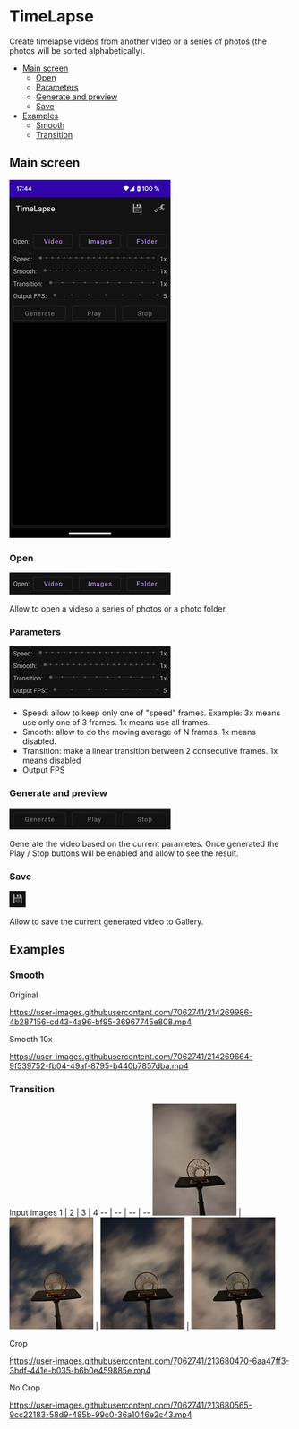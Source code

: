 # TimeLapse

Create timelapse videos from another video or a series of photos (the photos will be sorted alphabetically).

* [Main screen](#main-screen)
  * [Open](#open)
  * [Parameters](#parameters)
  * [Generate and preview](#generate-and-preview)
  * [Save](#save)
* [Examples](#examples)
  * [Smooth](#smooth)
  * [Transition](#transition)

## Main screen
![](screenshots/main_screen_small.jpg)


### Open
![](screenshots/source.jpg)

Allow to open a videso a series of photos or a photo folder.

### Parameters
![](screenshots/parameters.jpg)

* Speed: allow to keep only one of "speed" frames. Example: 3x means use only one of 3 frames. 1x means use all frames.
* Smooth: allow to do the moving average of N frames. 1x means disabled.
* Transition: make a linear transition between 2 consecutive frames. 1x means disabled
* Output FPS

### Generate and preview
![](screenshots/generate.jpg)

Generate the video based on the current parametes.
Once generated the Play / Stop buttons will be enabled and allow to see the result.

### Save
![](screenshots/menu_save.jpg)

Allow to save the current generated video to Gallery.

## Examples

### Smooth

Original

https://user-images.githubusercontent.com/7062741/214269986-4b287156-cd43-4a96-bf95-36967745e808.mp4

Smooth 10x

https://user-images.githubusercontent.com/7062741/214269664-9f539752-fb04-49af-8795-b440b7857dba.mp4

### Transition

Input images
1 | 2 | 3 | 4
-- | -- | -- | --
![](examples/transition/input_1_small.jpg) | ![](examples/transition/input_2_small.jpg) | ![](examples/transition/input_3_small.jpg) | ![](examples/transition/input_4_small.jpg)

Crop

https://user-images.githubusercontent.com/7062741/213680470-6aa47ff3-3bdf-441e-b035-b6b0e459885e.mp4

No Crop

https://user-images.githubusercontent.com/7062741/213680565-9cc22183-58d9-485b-99c0-36a1046e2c43.mp4

